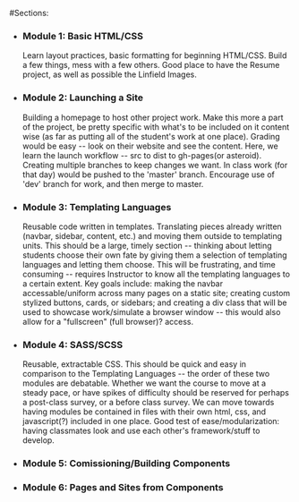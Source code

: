 #Sections:

<ul>
  <li>
    <h3>Module 1: Basic HTML/CSS</h3>
    Learn layout practices, basic formatting for beginning HTML/CSS. Build a few things, mess with a few others. Good place to have the Resume project, as well as possible the Linfield Images.
  </li>
  <li>
    <h3>Module 2: Launching a Site</h3>
    Building a homepage to host other project work. Make this more a part of the project, be pretty specific with what's to be included on it content wise (as far as putting all of the student's work at one place). Grading would be easy -- look on their website and see the content. Here, we learn the launch workflow -- src to dist to gh-pages(or asteroid). Creating multiple branches to keep changes we want. In class work (for that day) would be pushed to the 'master' branch. Encourage use of 'dev' branch for work, and then merge to master.
  </li>
  <li>
    <h3>Module 3: Templating Languages</h3>
    Reusable code written in templates. Translating pieces already written (navbar, sidebar, content, etc.) and moving them outside to templating units. This should be a large, timely section -- thinking about letting students choose their own fate by giving them a selection of templating languages and letting them choose. This will be frustrating, and time consuming -- requires Instructor to know all the templating languages to a certain extent. Key goals include: making the navbar accessable/uniform across many pages on a static site; creating custom stylized buttons, cards, or sidebars; and creating a div class that will be used to showcase work/simulate a browser window -- this would also allow for a "fullscreen" (full browser)? access. 
  </li>
  <li>
    <h3>Module 4: SASS/SCSS</h3>
      Reusable, extractable CSS. This should be quick and easy in comparison to the Templating Languages -- the order of these two modules are debatable. Whether we want the course to move at a steady pace, or have spikes of difficulty should be reserved for perhaps a post-class survey, or a before class survey. We can move towards having modules be contained in files with their own html, css, and javascript(?) included in one place. Good test of ease/modularization: having classmates look and use each other's framework/stuff to develop.
  </li>
  <li>
    <h3>Module 5: Comissioning/Building Components</h3>
  </li>
  <li>
    <h3>Module 6: Pages and Sites from Components</h3>
  </li>
</ul>
